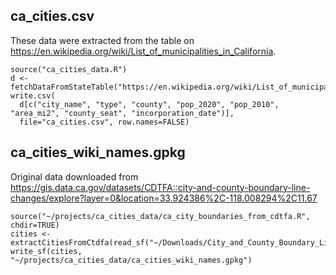 ## ca_cities.csv

These data were extracted from the table on https://en.wikipedia.org/wiki/List_of_municipalities_in_California.

```
source("ca_cities_data.R")
d <- fetchDataFromStateTable("https://en.wikipedia.org/wiki/List_of_municipalities_in_California")
write.csv(
  d[c("city_name", "type", "county", "pop_2020", "pop_2010", "area_mi2", "county_seat", "incorporation_date")],
  file="ca_cities.csv", row.names=FALSE)
```

## ca_cities_wiki_names.gpkg

Original data downloaded from https://gis.data.ca.gov/datasets/CDTFA::city-and-county-boundary-line-changes/explore?layer=0&location=33.924386%2C-118.008294%2C11.67

```
source("~/projects/ca_cities_data/ca_city_boundaries_from_cdtfa.R", chdir=TRUE)
cities <- extractCitiesFromCtdfa(read_sf("~/Downloads/City_and_County_Boundary_Line_Changes_217120214122415134.gpkg"))
write_sf(cities, "~/projects/ca_cities_data/ca_cities_wiki_names.gpkg")
```


